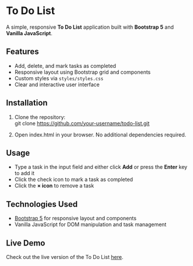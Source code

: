 # To Do List

A simple, responsive **To Do List** application built with **Bootstrap 5** and **Vanilla JavaScript**.

## Features

- Add, delete, and mark tasks as completed  
- Responsive layout using Bootstrap grid and components  
- Custom styles via `styles/styles.css`  
- Clear and interactive user interface  

## Installation

1. Clone the repository:  
   git clone https://github.com/your-username/todo-list.git

2. Open index.html in your browser. No additional dependencies required.

## Usage

- Type a task in the input field and either click **Add** or press the **Enter** key to add it
- Click the check icon to mark a task as completed
- Click the **× icon** to remove a task
  
## Technologies Used

- [Bootstrap 5](https://getbootstrap.com/) for responsive layout and components
- Vanilla JavaScript for DOM manipulation and task management

## Live Demo

Check out the live version of the To Do List [here](lilianacodes.github.io/todo-list/).


